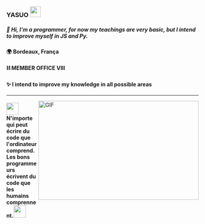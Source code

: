 ###  YASUO <img src="https://cdn.discordapp.com/emojis/799954767429500939.gif?v=1" width="28px"/>

##### 🧪 Hi, I'm a programmer, for now my teachings are very basic, but I intend to improve myself in JS and Py.

#### 🌍 Bordeaux, França
#### ⛓ MEMBER OFFICE VIII
#### ✨ I intend to improve my knowledge in all possible areas
---
<img align="right" alt="GIF" src="https://i.pinimg.com/originals/90/af/f5/90aff5c7eca36889703a1ee6fcd4d178.gif" height="260px" width="420px">

#### <img src="https://cdn.discordapp.com/emojis/795306939751858176.gif?v=1" width="32px"> N'importe qui peut écrire du code que l'ordinateur comprend. Les bons programmeurs écrivent du code que les humains comprennent.<img src="https://cdn.discordapp.com/emojis/795306939751858176.gif?v=1" width="32px">


